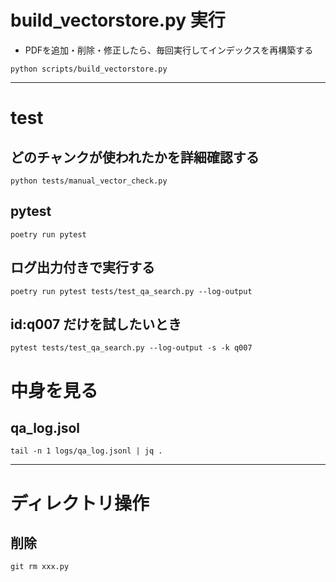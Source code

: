 # build_vectorstore.py 実行
- PDFを追加・削除・修正したら、毎回実行してインデックスを再構築する

```
python scripts/build_vectorstore.py
```

---

# test
## どのチャンクが使われたかを詳細確認する
```
python tests/manual_vector_check.py
```

## pytest
```
poetry run pytest
```


## ログ出力付きで実行する
```
poetry run pytest tests/test_qa_search.py --log-output
```

## id:q007 だけを試したいとき
```
pytest tests/test_qa_search.py --log-output -s -k q007
```

# 中身を見る
## qa_log.jsol
```
tail -n 1 logs/qa_log.jsonl | jq .
```

---

# ディレクトリ操作
## 削除
```
git rm xxx.py
```